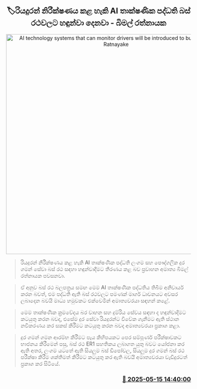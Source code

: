 <p align='center'><b><h2 align='center' title='AI technology systems that can monitor drivers will be introduced to buses - Bimal Ratnayake'>🏷රියදුරන් නිරීක්ෂණය කළ හැකි AI තාක්ෂණික පද්ධති බස් රථවලට හඳුන්වා දෙනවා - බිමල් රත්නායක</h2></b></p>
<p align='center'><img src='https://helakuru.sgp1.cdn.digitaloceanspaces.com/esana/images/lib/bimal-rathnayake-n.jpg' width='600' alt='AI technology systems that can monitor drivers will be introduced to buses - Bimal Ratnayake'></p>

> රියදුරන් නිරීක්ෂණය කළ හැකි AI තාක්ෂණික පද්ධති ලංගම සහ පෞද්ගලික දුර ගමන් සේවා බස් රථ සඳහා හඳුන්වාදීමට තීරණය කළ බව ප්‍රවාහන අමාත්‍ය බිමල් රත්නායක පවසනවා.

> ඒ අනුව බස් රථ බලපත්‍රය සමඟ මෙම AI තාක්ෂණික පද්ධතිය තිබීම අනිවාර්ය කරන බවත්, එම පද්ධති ඇති බස් රථවලට පමණක් මාර්ග ධාවනයට අවසර ලබාදෙන බවයි මාධ්‍ය හමුවකට එක්වෙමින් අමාත්‍යවරයා සඳහන් කළේ.

> මෙම තාක්ෂණික ක්‍රමවේදය බර වාහන සහ දුම්රිය සේවය සඳහා ද හඳුන්වාදිමට කටයුතු කරන බවද, එසේම දුර සේවා රියදුරන්ට විවේක ගැනීමට ඇති ස්ථාන නවීකරණය කර සකස් කිරීමට කටයුතු කරන බවද අමාත්‍යවරයා ප්‍රකාශ කළා.

> දුර ගමන් ගමන ආරම්භ කිරීමට පැය කිහිපයකට පෙර සම්පූර්ණ පරීක්ෂාවකට භාජනය කිරීමෙන් පසු, බස් රථ ER1 සහතිකය ලබාගත යුතු බවට යෝජනා කර ඇති අතර, ලංගම යටතේ ඇති සියලුම බස් ඩිපෝවල, සියලුම දුර ගමන් බස් රථ පරීක්ෂා කිරීම ශක්තිමත් කිරීමට කටයුතු කර ඇති බවයි අමාත්‍යවරයා වැඩිදුරටත් ප්‍රකාශ කර සිටියේ.



<h3 align='right'><a href='https://www.helakuru.lk/esana/p/110100/'>📅 2025-05-15 14:40:00</a></h3>
